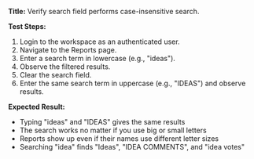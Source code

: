 **Title:** Verify search field performs case-insensitive search.

**Test Steps:**
1. Login to the workspace as an authenticated user.
2. Navigate to the Reports page.
3. Enter a search term in lowercase (e.g., "ideas").
4. Observe the filtered results.
5. Clear the search field.
6. Enter the same search term in uppercase (e.g., "IDEAS") and observe results.

**Expected Result:**
- Typing "ideas" and "IDEAS" gives the same results
- The search works no matter if you use big or small letters
- Reports show up even if their names use different letter sizes
- Searching "idea" finds "Ideas", "IDEA COMMENTS", and "idea votes"